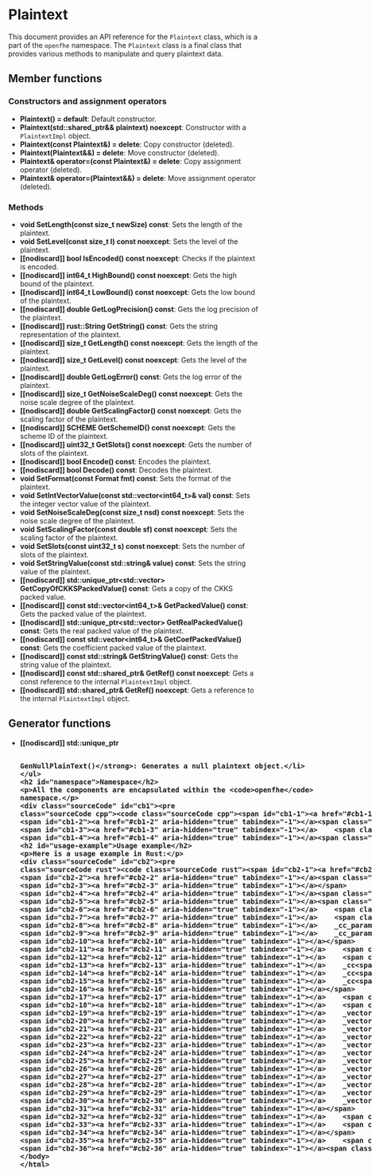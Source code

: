 # Plaintext

This document provides an API reference for the `Plaintext` class, which is a part of the `openfhe` namespace.
The `Plaintext` class is a final class that provides various methods to manipulate and query plaintext data.

## Member functions
### Constructors and assignment operators

- **Plaintext() = default**: Default constructor.
- **Plaintext(std::shared_ptr<PlaintextImpl>&& plaintext) noexcept**: Constructor with a `PlaintextImpl` object.
- **Plaintext(const Plaintext&) = delete**: Copy constructor (deleted).
- **Plaintext(Plaintext&&) = delete**: Move constructor (deleted).
- **Plaintext& operator=(const Plaintext&) = delete**: Copy assignment operator (deleted).
- **Plaintext& operator=(Plaintext&&) = delete**: Move assignment operator (deleted).

### Methods

- **void SetLength(const size_t newSize) const**: Sets the length of the plaintext.
- **void SetLevel(const size_t l) const noexcept**: Sets the level of the plaintext.
- **[[nodiscard]] bool IsEncoded() const noexcept**: Checks if the plaintext is encoded.
- **[[nodiscard]] int64_t HighBound() const noexcept**: Gets the high bound of the plaintext.
- **[[nodiscard]] int64_t LowBound() const noexcept**: Gets the low bound of the plaintext.
- **[[nodiscard]] double GetLogPrecision() const**: Gets the log precision of the plaintext.
- **[[nodiscard]] rust::String GetString() const**: Gets the string representation of the plaintext.
- **[[nodiscard]] size_t GetLength() const noexcept**: Gets the length of the plaintext.
- **[[nodiscard]] size_t GetLevel() const noexcept**: Gets the level of the plaintext.
- **[[nodiscard]] double GetLogError() const**: Gets the log error of the plaintext.
- **[[nodiscard]] size_t GetNoiseScaleDeg() const noexcept**: Gets the noise scale degree of the plaintext.
- **[[nodiscard]] double GetScalingFactor() const noexcept**: Gets the scaling factor of the plaintext.
- **[[nodiscard]] SCHEME GetSchemeID() const noexcept**: Gets the scheme ID of the plaintext.
- **[[nodiscard]] uint32_t GetSlots() const noexcept**: Gets the number of slots of the plaintext.
- **[[nodiscard]] bool Encode() const**: Encodes the plaintext.
- **[[nodiscard]] bool Decode() const**: Decodes the plaintext.
- **void SetFormat(const Format fmt) const**: Sets the format of the plaintext.
- **void SetIntVectorValue(const std::vector<int64_t>& val) const**: Sets the integer vector value of the plaintext.
- **void SetNoiseScaleDeg(const size_t nsd) const noexcept**: Sets the noise scale degree of the plaintext.
- **void SetScalingFactor(const double sf) const noexcept**: Sets the scaling factor of the plaintext.
- **void SetSlots(const uint32_t s) const noexcept**: Sets the number of slots of the plaintext.
- **void SetStringValue(const std::string& value) const**: Sets the string value of the plaintext.
- **[[nodiscard]] std::unique_ptr<std::vector<ComplexPair>> GetCopyOfCKKSPackedValue() const**: Gets a copy of the CKKS packed value.
- **[[nodiscard]] const std::vector<int64_t>& GetPackedValue() const**: Gets the packed value of the plaintext.
- **[[nodiscard]] std::unique_ptr<std::vector<double>> GetRealPackedValue() const**: Gets the real packed value of the plaintext.
- **[[nodiscard]] const std::vector<int64_t>& GetCoefPackedValue() const**: Gets the coefficient packed value of the plaintext.
- **[[nodiscard]] const std::string& GetStringValue() const**: Gets the string value of the plaintext.
- **[[nodiscard]] const std::shared_ptr<PlaintextImpl>& GetRef() const noexcept**: Gets a const reference to the internal `PlaintextImpl` object.
- **[[nodiscard]] std::shared_ptr<PlaintextImpl>& GetRef() noexcept**: Gets a reference to the internal `PlaintextImpl` object.

## Generator functions

- **[[nodiscard]] std::unique_ptr<Plaintext> GenNullPlainText()**: Generates a null plaintext object.

## Namespace

All the components are encapsulated within the `openfhe` namespace.

```cpp
namespace openfhe
{
    // Class and methods definitions
}
```

## Usage example

Here is a usage example in Rust:

```rust
use openfhe::cxx::{CxxVector};
use openfhe::ffi as ffi;

fn main()
{
    // Generate parameters for BFVrns scheme
    let mut _cc_params_bfvrns = ffi::GenParamsBFVRNS();
    _cc_params_bfvrns.pin_mut().SetPlaintextModulus(65537);
    _cc_params_bfvrns.pin_mut().SetMultiplicativeDepth(2);

    // Generate crypto context based on those parameters
    let _cc = ffi::GenCryptoContextByParamsBFVRNS(&_cc_params_bfvrns);
    _cc.Enable(ffi::PKESchemeFeature::PKE);
    _cc.Enable(ffi::PKESchemeFeature::KEYSWITCH);
    _cc.Enable(ffi::PKESchemeFeature::LEVELEDSHE);

    // Create plaintext vectors
    let mut _vector_of_ints_1 = CxxVector::<i64>::new();
    _vector_of_ints_1.pin_mut().push(1);
    _vector_of_ints_1.pin_mut().push(2);
    _vector_of_ints_1.pin_mut().push(3);
    _vector_of_ints_1.pin_mut().push(4);
    _vector_of_ints_1.pin_mut().push(5);
    _vector_of_ints_1.pin_mut().push(6);
    _vector_of_ints_1.pin_mut().push(7);
    _vector_of_ints_1.pin_mut().push(8);
    _vector_of_ints_1.pin_mut().push(9);
    _vector_of_ints_1.pin_mut().push(10);
    _vector_of_ints_1.pin_mut().push(11);
    _vector_of_ints_1.pin_mut().push(12);

    // Making a packed plaintext
    let _plain_text_1 = _cc.MakePackedPlaintext(&_vector_of_ints_1, 1, 0);

    println!("Plaintext #1: {}", _plain_text_1.GetString());
}
```
